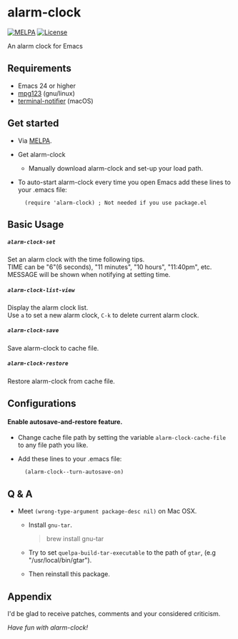 # alarm-clock

[![MELPA](https://melpa.org/packages/alarm-clock-badge.svg)](https://melpa.org/#/alarm-clock)
[![License](http://img.shields.io/:license-gpl3-blue.svg)](http://www.gnu.org/licenses/gpl-3.0.html)

An alarm clock for Emacs

## Requirements

- Emacs 24 or higher
- [mpg123](http://mpg123.org) (gnu/linux)
- [terminal-notifier](https://github.com/julienXX/terminal-notifier) (macOS)

## Get started

- Via [MELPA](https://melpa.org).

- Get alarm-clock
  - Manually download alarm-clock and set-up your load path.
- To auto-start alarm-clock every time you open Emacs add these lines to your .emacs file:

        (require 'alarm-clock) ; Not needed if you use package.el

## Basic Usage

##### `alarm-clock-set`

Set an alarm clock with the time following tips.  
TIME can be "6"(6 seconds), "11 minutes", "10 hours", "11:40pm", etc.  
MESSAGE will be shown when notifying at setting time.

##### `alarm-clock-list-view`

Display the alarm clock list.  
Use `a` to set a new alarm clock, `C-k` to delete current alarm clock.

##### `alarm-clock-save`

Save alarm-clock to cache file.

##### `alarm-clock-restore`

Restore alarm-clock from cache file.

## Configurations

#### Enable autosave-and-restore feature.
- Change cache file path by setting the variable `alarm-clock-cache-file` to any file path you like.
- Add these lines to your .emacs file:

        (alarm-clock--turn-autosave-on)


## Q & A

- Meet `(wrong-type-argument package-desc nil)` on Mac OSX.

  - Install `gnu-tar`.

    > brew install gnu-tar

  - Try to set `quelpa-build-tar-executable` to the path of `gtar`, (e.g "/usr/local/bin/gtar").
  - Then reinstall this package.

## Appendix

I'd be glad to receive patches,
comments and your considered criticism.

_Have fun with alarm-clock!_
